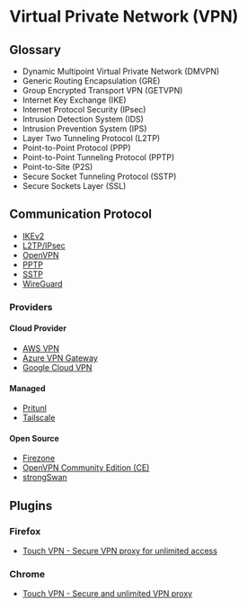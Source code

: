 # Virtual Private Network (VPN)

<!--
https://mullvad.net
-->

## Glossary

- Dynamic Multipoint Virtual Private Network (DMVPN)
- Generic Routing Encapsulation (GRE)
- Group Encrypted Transport VPN (GETVPN)
- Internet Key Exchange (IKE)
- Internet Protocol Security (IPsec)
- Intrusion Detection System (IDS)
- Intrusion Prevention System (IPS)
- Layer Two Tunneling Protocol (L2TP)
- Point-to-Point Protocol (PPP)
- Point-to-Point Tunneling Protocol (PPTP)
- Point-to-Site (P2S)
- Secure Socket Tunneling Protocol (SSTP)
- Secure Sockets Layer (SSL)

## Communication Protocol

- [IKEv2](/ikev2.md)
- [L2TP/IPsec](/ipsec.md)
- [OpenVPN](/openvpn/README.md)
- [PPTP](./)
- [SSTP](./)
- [WireGuard](/wireguard.md)

<!--
- [Zerotier](/zerotier.md)
-->

### Providers

#### Cloud Provider

- [AWS VPN](/aws/services/vpn.md)
- [Azure VPN Gateway](/azure/services/vpn-gateway.md)
- [Google Cloud VPN](/gcp/services/vpn.md)

#### Managed

- [Pritunl](/pritunl/README.md)
- [Tailscale](https://tailscale.com)

#### Open Source

- [Firezone](https://github.com/firezone/firezone)
- [OpenVPN Community Edition (CE)](/openvpn/README.md)
- [strongSwan](/strongswan.md)

<!--
https://github.com/DefGuard/defguard

- [NetBird](./)
-->

## Plugins

### Firefox

- [Touch VPN - Secure VPN proxy for unlimited access](https://addons.mozilla.org/en-US/firefox/addon/touch-vpn/)

### Chrome

- [Touch VPN - Secure and unlimited VPN proxy](https://chrome.google.com/webstore/detail/touch-vpn-secure-and-unli/bihmplhobchoageeokmgbdihknkjbknd)
